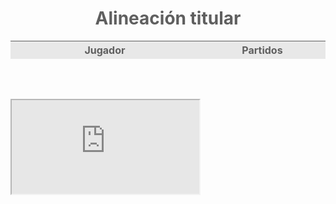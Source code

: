 <html>
<head>

</head>

<body style="background-image: url('https://encrypted-tbn0.gstatic.com/images?q=tbn:ANd9GcTF73x8GmqEv2lO-tfKg-KrLkfXzwC-yq3A1A&usqp=CAU');background-repeat: no-repeat; background-size: cover;opacity: 0.7;">

<h1 align="center"><strong>Alineación titular</strong></h1>

<!--encabezado tabla y formato-->

<table cellpadding="2" cellspacing="2" border="0" bgcolor="#dfdfdf" width="40%" align="center">
<thead>
    <tr align="center">
        <th width="20%">Jugador</th>
        <th width="12%">Partidos</th>
    </tr>
</thead>
    <tbody id="tableData"></tbody>
</table>

<!--empieza javascript-->

<script type="text/javascript">

//declaració objecto de datos
var jugadores = [
{nombre: [],partidos_jugados:[],},
{nombre: [],partidos_jugados:[],},
{nombre: [],partidos_jugados:[],},
{nombre: [],partidos_jugados:[],},
{nombre: [],partidos_jugados:[],},
{nombre: [],partidos_jugados:[],},
{nombre: [],partidos_jugados:[],},
{nombre: [],partidos_jugados:[],},
{nombre: [],partidos_jugados:[],},
{nombre: [],partidos_jugados:[],},
{nombre: [],partidos_jugados:[],},
{nombre: [],partidos_jugados:[],},
];

//cada vez declaramos el número de suplentes (lo has de saber en cada partido)
const numero_suplentes=4;

//inicializamos la variable quitar_maximos que nos servirá para recorrer los partidos de cada jugador y quitar los jugadores con máximos partidos hasta llegar al número de suplentes
var quitar_maximos=0;

//este for sirve para pedir insertar el nombre del jugador y cuántos partidos ha jugado cada uno
for (var i = 0; i <jugadores.length; i++) {
  jugadores[i].nombre= prompt("Nombre del jugador?");
  jugadores[i].partidos_jugados=prompt("Cuantas veces ha jugado "+jugadores[i].nombre+"?");
}


//este while recorre los datos de partidos jugados y quita los jugadores que han jugado más partidos
while (quitar_maximos<numero_suplentes){
  var index_valor_mayor= jugadores.findIndex(x => x.partidos_jugados==Math.max.apply(Math, jugadores.map(o => o.partidos_jugados)));
  var jugadores_suplentes = jugadores.splice (index_valor_mayor,1);
  quitar_maximos++;
}

//representación de la tabla de jugadores titulares (una vez que se han quitado los que han jugado más partidos)
var k = '<tbody>'
    for(i = 0;i < jugadores.length; i++){
        k+= '<tr align="center">';
        k+= '<td>' + jugadores[i].nombre + '</td>';
        k+= '<td>' + jugadores[i].partidos_jugados + '</td>';
        k+= '</tr>';
    }
    k+='</tbody>';
    document.getElementById('tableData').innerHTML = k;

//imprimir datos en la consola para ver si los resultados están bien
console.table(jugadores);
console.table(jugadores_suplentes);
console.log (i);
console.log (index_valor_mayor);
console.log (quitar_maximos);

</script>

<br><br>

<!--archivo de hoja de cálculo con los partidos de cada jugador -->

<iframe src="https://docs.google.com/spreadsheets/d/e/2PACX-1vQOE_9bEOm09uCWQ1869mcVtVKttCmfhV9adduXEB2GXcGXpkUUioH9YP53r_o71KQ8PsJasVpGpPXw/pubhtml?widget=true&amp;headers=false"></iframe>

 </body>
</html>

